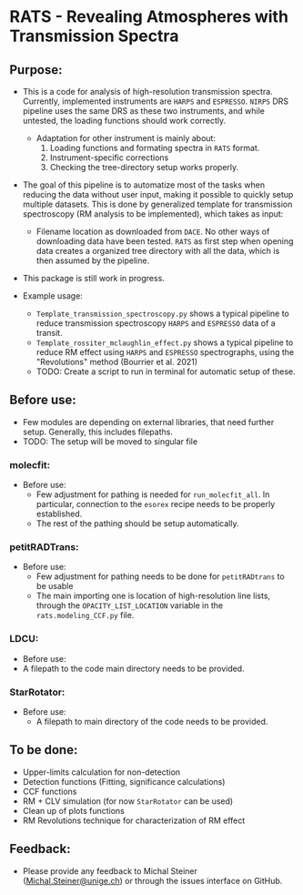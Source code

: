 # RATS - Revealing Atmospheres with Transmission Spectra

## Purpose:
 - This is a code for analysis of high-resolution transmission spectra. Currently, implemented instruments are `HARPS` and `ESPRESSO`. `NIRPS` DRS pipeline uses the same DRS as these two instruments, and while untested, the loading functions should work correctly.
   - Adaptation for other instrument is mainly about:
      1. Loading functions and formating spectra in `RATS` format.
      2. Instrument-specific corrections
      3. Checking the tree-directory setup works properly.
 - The goal of this pipeline is to automatize most of the tasks when reducing the data without user input, making it possible to quickly setup multiple datasets. This is done by generalized template for transmission spectroscopy (RM analysis to be implemented), which takes as input:
   - Filename location as downloaded from `DACE`. No other ways of downloading data have been tested. `RATS` as first step when opening data creates a organized tree directory with all the data, which is then assumed by the pipeline. 
 - This package is still work in progress.

 - Example usage:
    - `Template_transmission_spectroscopy.py` shows a typical pipeline to reduce transmission spectroscopy `HARPS` and `ESPRESSO` data of a transit.
    - `Template_rossiter_mclaughlin_effect.py` shows a typical pipeline to reduce RM effect using `HARPS` and `ESPRESSO` spectrographs, using the "Revolutions" method (Bourrier et al. 2021)
    - TODO: Create a script to run in terminal for automatic setup of these.
    
## Before use:
  - Few modules are depending on external libraries, that need further setup. Generally, this includes filepaths.
  - TODO: The setup will be moved to singular file

### molecfit:
 - Before use:
   - Few adjustment for pathing is needed for `run_molecfit_all`. In particular, connection to the `esorex` recipe needs to be properly established.
   - The rest of the pathing should be setup automatically. 

### petitRADTrans:
 - Before use:
    - Few adjustment for pathing needs to be done for `petitRADtrans` to be usable
    - The main importing one is location of high-resolution line lists, through the `OPACITY_LIST_LOCATION` variable in the `rats.modeling_CCF.py` file.

### LDCU:
 - Before use:
  - A filepath to the code main directory needs to be provided.

### StarRotator:
  - Before use:
    - A filepath to main directory of the code needs to be provided.

## To be done:
 - Upper-limits calculation for non-detection
 - Detection functions (Fitting, significance calculations)
 - CCF functions
 - RM + CLV simulation (for now `StarRotator` can be used)
 - Clean up of plots functions
 - RM Revolutions technique for characterization of RM effect

## Feedback: 
 - Please provide any feedback to Michal Steiner (Michal.Steiner@unige.ch) or through the issues interface on GitHub.
